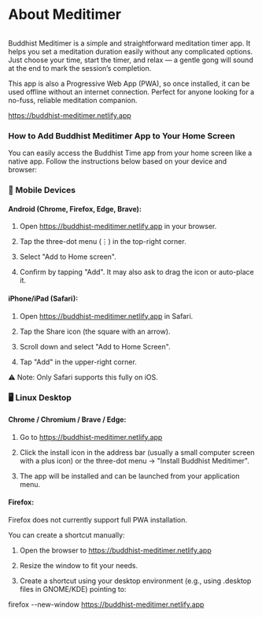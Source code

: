<h1>About Meditimer</h1>

<img href="/images/main-logo.png">

<p>Buddhist Meditimer is a simple and straightforward meditation timer app. It helps you set a meditation duration easily without any complicated options. Just choose your time, start the timer, and relax — a gentle gong will sound at the end to mark the session’s completion.</p>

<p>This app is also a Progressive Web App (PWA), so once installed, it can be used offline without an internet connection. Perfect for anyone looking for a no-fuss, reliable meditation companion.</p>




https://buddhist-meditimer.netlify.app

### How to Add Buddhist Meditimer App to Your Home Screen

You can easily access the Buddhist Time app from your home screen like a native app. Follow the instructions below based on your device and browser:

### 📱 Mobile Devices
#### Android (Chrome, Firefox, Edge, Brave):
1. Open https://buddhist-meditimer.netlify.app in your browser.

2. Tap the three-dot menu (⋮) in the top-right corner.

3. Select "Add to Home screen".

4. Confirm by tapping "Add". It may also ask to drag the icon or auto-place it.

#### iPhone/iPad (Safari):
1. Open  https://buddhist-meditimer.netlify.app in Safari.

2. Tap the Share icon (the square with an arrow).

3. Scroll down and select "Add to Home Screen".

4. Tap "Add" in the upper-right corner.

⚠️ Note: Only Safari supports this fully on iOS.



### 🖥️ Linux Desktop
#### Chrome / Chromium / Brave / Edge:
1. Go to https://buddhist-meditimer.netlify.app

2. Click the install icon in the address bar (usually a small computer screen with a plus icon) or the three-dot menu → "Install Buddhist Meditimer".

3. The app will be installed and can be launched from your application menu.

#### Firefox:
Firefox does not currently support full PWA installation.

You can create a shortcut manually:

1. Open the browser to https://buddhist-meditimer.netlify.app

2. Resize the window to fit your needs.

3. Create a shortcut using your desktop environment (e.g., using .desktop files in GNOME/KDE) pointing to:


firefox --new-window https://buddhist-meditimer.netlify.app


